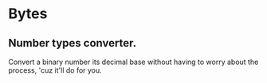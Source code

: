 # Bytes
## Number types converter.
Convert a binary number its decimal base without having to worry about the process, 'cuz it'll do for you.
